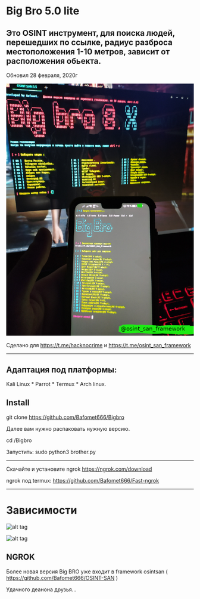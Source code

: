 # Big Bro 5.0 lite
## Это OSINT инструмент, для поиска людей, перешедших по ссылке, радиус разброса местоположения 1-10 метров, зависит от расположения обьекта.

 Обновил 28 февраля, 2020г
 
![alt tag](https://github.com/Bafomet666/screen/blob/main/Big%20Bro%20logo.png)​

Сделано для https://t.me/hacknocrime и https://t.me/osint_san_framework

---

## Адаптация под платформы:

Kali Linux * Parrot * Termux * Arch linux.

## Install

git clone https://github.com/Bafomet666/Bigbro

  Далее вам нужно распаковать нужную версию.

  cd /Bigbro

  Запустить: sudo python3 brother.py

---
  Скачайте и установите ngrok https://ngrok.com/download

  ngrok под termux: https://github.com/Bafomet666/Fast-ngrok

---

# Зависимости

![alt tag](https://camo.githubusercontent.com/d4d0378438eebbdfdf98948d518a47cb34bd241b3c836aaae47255a64f2c3bbe/68747470733a2f2f696d672e736869656c64732e696f2f62616467652f507974686f6e2d332e372532422d627269676874677265656e)

![alt tag](https://camo.githubusercontent.com/26043b6db7e2aee509448570c835702e9cd39397b53b18ac86b2b11090d08c26/68747470733a2f2f63646e2e737667706f726e2e636f6d2f6c6f676f732f707974686f6e2e737667)

NGROK 
  ---
  
  Более новая версия Big BRO уже входит в framework osintsan ( https://github.com/Bafomet666/OSINT-SAN )

Удачного деанона друзья...

